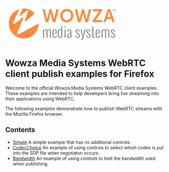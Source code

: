 ![wowza media systems logo](../../images/wowza-logo.png)
# Wowza Media Systems WebRTC client publish examples for Firefox

Welcome to the official Wowza Media Systems WebRTC client examples. These examples are intended to help developers bring live streaming into their applications using WebRTC.

The following examples demonstrate how to publish WebRTC streams with the Mozilla Firefox browser.

## Contents

- [Simple](Simple/) A simple example that has no additional controls.
- [CodecChoice](CodecChoice/) An example of using controls to select which codec is put into the SDP file when negotiaton occurs.
- [Bandwidth](Bandwidth/) An example of using controls to limit the bandwidth used when publishing.

